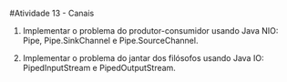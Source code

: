 #Atividade 13 - Canais

1. Implementar o problema do produtor-consumidor usando Java
NIO: Pipe, Pipe.SinkChannel e Pipe.SourceChannel.

2. Implementar o problema do jantar dos filósofos usando Java
IO: PipedInputStream e PipedOutputStream.
